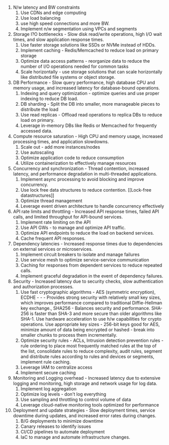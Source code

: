 1. N/w latency and BW constraints
	1. Use CDNs and edge computing
	2. Use load balancing
	3. use high speed connections and more BW.
	4. Implement n/w segmentation using VPCs and segments
2. Storage I?O bottlenecks  - Slow disk read/write operations, high I/O wait times, and slow application response times.
	1. Use faster storage solutions like SSDs or NVMe instead of HDDs.
	2. Implement caching - Redis/Memcached to reduce load on primary storage
	3. Optimize data access patterns - reorganize data to reduce the number of I/O operations needed for common tasks
	4. Scale horizontally - use storage solutions that can scale horizontally like distributed file systems or object storage.
3. DB Performance - Slow query performance, high database CPU and memory usage, and increased latency for database-bound operations.
	1. Indexing and query optimization - optimize queries and use proper indexing to reduce DB load.
	2. DB sharding - Split the DB into smaller, more manageable pieces to distribute the load
	3. Use read replicas - Offload read operations to replica DBs to reduce load on primary.
	4. Leverage in-memory DBs like Redis or Memcached for frequently accessed data.
4. Compute resource saturation - High CPU and memory usage, increased processing times, and application slowdowns.
	1. Scale out - add more instances/nodes
	2. Use autoscaling 
	3. Optimize application code to reduce consumption
	4. Utilize containerization to effectively manage resources
5. Concurrency and synchronization - Thread contention, increased latency, and performance degradation in multi-threaded applications.
	1. Implement async processing to avoid blocking and improve concurrency.
	2. Use lock free data structures to reduce contention. [[Lock-free datastructures]]
	3. Optimize thread management
	4. Leverage event driven architecture to handle concurrency effectively
6. API rate limits and throttling - Increased API response times, failed API calls, and limited throughput for API-bound services.
	1. Implement rate limiting on the API
	2. Use API GWs - to manage and optimize API traffic.
	3. Optimize API endpoints to reduce the load on backend services.
	4. Cache frequent API responses.
7. Dependency latencies - Increased response times due to dependencies on external services or microservices.
	1. Implement circuit breakers to isolate and manage failures
	2. Use service mesh to optimize service-service communication
	3. Caching for responses from dependent services to reduce repeated calls.
	4. Implement graceful degradation in the event of dependency failures.
8. Security - Increased latency due to security checks, slow authentication and authorization processes.
	1. Use fast cryptographic algorithms - AES (symmetric encryption), ECDHE - - - Provides strong security with relatively small key sizes, which improves performance compared to traditional Diffie-Hellman key exchange., SHA256 - Balances security and performance. SHA-256 is faster than SHA-3 and more secure than older algorithms like SHA-1. Use hardware acceleration to use h/w capabilities for crypto operations. Use appropriate key sizes - 256-bit keys good for AES, minimize amount of data being encrypted or hashed - break into smaller chunks to process them incrementally.
	2. Optimize security rules - ACLs, Intrusion detection prevention rules - rule ordering to place most frequently matched rules at the top of the list, consolidate rules to reduce complexity, audit rules, segment and distribute rules according to rules and devices or segments, implement rule caching.
	3. Leverage IAM to centralize access
	4. Implement secure caching
9. Monitoring and Logging overhead - Increased latency due to extensive logging and monitoring, high storage and network usage for log data.
	1. Implement log aggregation
	2. Optimize log levels - don't log everything
	3. Use sampling and throttling to control volume of data
	4. Leverage cloud-native monitoring tools optimized for performance 
10. Deployment and update strategies - Slow deployment times, service downtime during updates, and increased error rates during changes.
	1.  B/G deployments to minimize downtime
	2. Canary releases to identify issues
	3. CI/CD pipelines to automate deployment
	4. IaC to manage and automate infrastructure changes.
